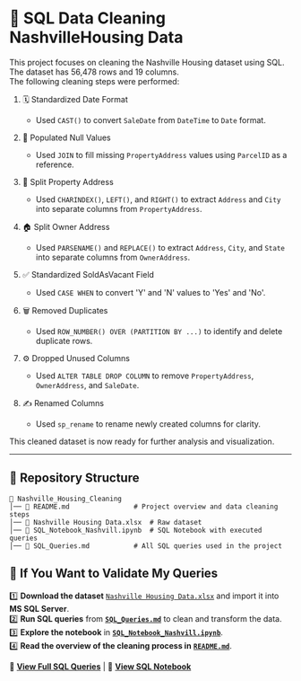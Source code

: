 # 🧹 SQL Data Cleaning NashvilleHousing Data


This project focuses on cleaning the Nashville Housing dataset using SQL. The dataset has 56,478 rows and 19 columns.  
The following cleaning steps were performed:


1. 🗓️ Standardized Date Format 
   - Used `CAST()` to convert `SaleDate` from `DateTime` to `Date` format.

2. 🔄 Populated Null Values 
   - Used `JOIN` to fill missing `PropertyAddress` values using `ParcelID` as a reference.

3. 🏡 Split Property Address 
   - Used `CHARINDEX()`, `LEFT()`, and `RIGHT()` to extract `Address` and `City` into separate columns from `PropertyAddress`.

4. 🏠 Split Owner Address 
   - Used `PARSENAME()` and `REPLACE()` to extract `Address`, `City`, and `State` into separate columns from `OwnerAddress`.

5. ✅ Standardized SoldAsVacant Field 
   - Used `CASE WHEN` to convert 'Y' and 'N' values to 'Yes' and 'No'.

6. 🗑️ Removed Duplicates 
   - Used `ROW_NUMBER() OVER (PARTITION BY ...)` to identify and delete duplicate rows.

7. ⚙️ Dropped Unused Columns 
   - Used `ALTER TABLE DROP COLUMN` to remove `PropertyAddress`, `OwnerAddress`, and `SaleDate`.

8. ✍️ Renamed Columns 
   - Used `sp_rename` to rename newly created columns for clarity.

This cleaned dataset is now ready for further analysis and visualization.

---
## 📁 Repository Structure  
```plaintext
📂 Nashville_Housing_Cleaning
│── 📄 README.md                # Project overview and data cleaning steps
│── 📄 Nashville Housing Data.xlsx  # Raw dataset
│── 📄 SQL_Notebook_Nashvill.ipynb  # SQL Notebook with executed queries
│── 📄 SQL_Queries.md           # All SQL queries used in the project
```
## 📌 If You Want to Validate My Queries 
1️⃣ **Download the dataset** [`Nashville Housing Data.xlsx`](Nashville%20Housing%20Data.xlsx) and import it into **MS SQL Server**.  
2️⃣ **Run SQL queries** from **[`SQL_Queries.md`](SQL_Queries.md)** to clean and transform the data.  
3️⃣ **Explore the notebook** in **[`SQL_Notebook_Nashvill.ipynb`](SQL_Notebook_Nashvill.ipynb)**.  
4️⃣ **Read the overview of the cleaning process in** **[`README.md`](README.md)**.

📄 **[View Full SQL Queries](SQL_Queries.md)**  | 📓 **[View SQL Notebook](SQL_Notebook_Nashvill.ipynb)**  
